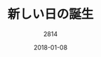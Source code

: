 ---
title: "新しい日の誕生"
subtitle: "2814"
customForwardUrl: "https://www.youtube.com/watch?v=F9L4q-0Pi4E"
displayImg: "https://img.youtube.com/vi/F9L4q-0Pi4E/0.jpg"
date: "2018-01-08"
newTab: true 
---